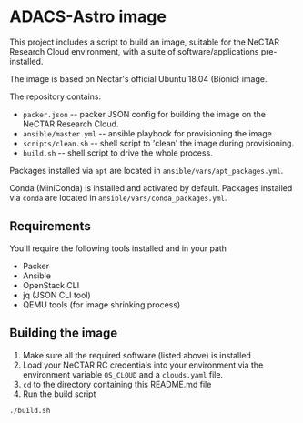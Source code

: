 # ADACS-Astro image

This project includes a script to build an image, suitable for the NeCTAR Research Cloud environment, with a suite of software/applications pre-installed.

The image is based on Nectar's official Ubuntu 18.04 (Bionic) image.

The repository contains:
 * `packer.json` -- packer JSON config for building the image on the NeCTAR Research Cloud.
 * `ansible/master.yml` -- ansible playbook for provisioning the image.
 * `scripts/clean.sh` -- shell script to 'clean' the image during provisioning.
 * `build.sh` -- shell script to drive the whole process.

Packages installed via `apt` are located in `ansible/vars/apt_packages.yml`.

Conda (MiniConda) is installed and activated by default.
Packages installed via `conda` are located in `ansible/vars/conda_packages.yml`.


## Requirements

You'll require the following tools installed and in your path
 * Packer
 * Ansible
 * OpenStack CLI
 * jq (JSON CLI tool)
 * QEMU tools (for image shrinking process)

## Building the image

 1. Make sure all the required software (listed above) is installed
 2. Load your NeCTAR RC credentials into your environment via the environment variable `OS_CLOUD` and a `clouds.yaml` file.
 3. `cd` to the directory containing this README.md file
 4. Run the build script
```
./build.sh
```
